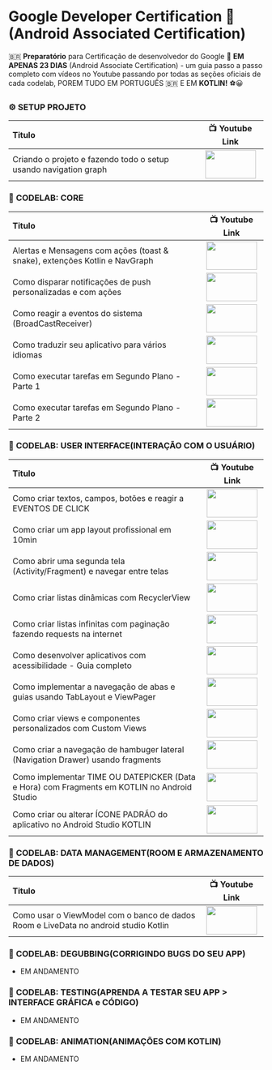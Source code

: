 # Google Developer Certification 🥇 (Android Associated Certification)

🇧🇷 **Preparatório** para Certificação de desenvolvedor do Google 🏁 **EM APENAS 23 DIAS** (Android Associate Certification) - um guia passo a passo completo com vídeos no Youtube passando por todas as seções oficiais de cada codelab, POREM TUDO EM PORTUGUÊS 🇧🇷 E EM **KOTLIN!** ⚽😀

### ⚙️ **SETUP PROJETO**
| Titulo        | 📺 Youtube Link |
| :------------- |:-------------:|
| Criando o projeto e fazendo todo o setup usando navigation graph | <a href="https://youtu.be/NjhT6ZA62LQ" target="_blank"><img src="https://github.com/treslines/aad/blob/main/app/src/main/mini/google_certification_android_associated_developer_setup_mini.png" width="100" height="56"></a> |


### 🧪 **CODELAB: CORE**
| Titulo        | 📺 Youtube Link |
| :------------- |:-------------:|
| Alertas e Mensagens com ações (toast & snake), extenções Kotlin e NavGraph    | <a href="https://youtu.be/9vfXfq1RfTo" target="_blank"><img src="https://github.com/treslines/aad/blob/main/app/src/main/mini/google_certification_android_associated_developer_toast_and_snake_alertas_e_mensagens_mini.png" width="100" height="56"></a>|
| Como disparar notificações de push personalizadas e com ações  | <a href="https://youtu.be/iDlRsZ-hAU8" target="_blank"><img src="https://github.com/treslines/aad/blob/main/app/src/main/mini/%5BPASSO-A-PASSO%5D-Como-Criar-ANDROID-PUSH-NOTIFICATIONS-PERSONALIZADAS-sem-Google-Cloud-Message_mini.png" width="100" height="56"></a>|
| Como reagir a eventos do sistema (BroadCastReceiver)    | <a href="https://youtu.be/vGwr9XZ8xDY" target="_blank"><img src="https://github.com/treslines/aad/blob/main/app/src/main/mini/%5BPASSO-A-PASSO%5D-Broadcastreceiver-Android-Studio-Tutorial-Notifica%C3%A7%C3%B5es-Actions-Tarefas-Background_mini.png" width="100" height="56"></a>|
| Como traduzir seu aplicativo para vários idiomas | <a href="https://youtu.be/XHT5RXsp8uM" target="_blank"><img src="https://github.com/treslines/aad/blob/main/app/src/main/mini/%5BAPP-INTERNACIONAL%5D-Como-Criar-Um-Aplicativo-Para-Celular-Com-Suporte-A-V%C3%A1rios-Idiomas-ANDROID-STUDIO_mini.png" width="100" height="56"></a> |
| Como executar tarefas em Segundo Plano - Parte 1 | <a href="https://youtu.be/5AGWzq9JpYo" target="_blank"><img src="https://github.com/treslines/aad/blob/main/app/src/main/mini/%5BWORKMANAGER%5D-Como-Executar-Tarefas-(Threads)-Em-Segundo-Plano-(Background)-em-uma-Android-App-parte1_mini.png" width="100" height="56"></a> |
| Como executar tarefas em Segundo Plano - Parte 2  | <a href="https://youtu.be/MJpeoRopmgw" target="_blank"><img src="https://github.com/treslines/aad/blob/main/app/src/main/mini/%5BWORKMANAGER%5D-Como-Executar-Tarefas-(Threads)-Em-Segundo-Plano-(Background)-em-uma-Android-App-parte2_mini.png" width="100" height="56"></a> |


### 🧪 **CODELAB: USER INTERFACE(INTERAÇÃO COM O USUÁRIO)**
| Titulo        | 📺 Youtube Link |
| :------------- |:-------------:|
| Como criar textos, campos, botões e reagir a EVENTOS DE CLICK | <a href="https://youtu.be/qE5lZRSrgxo" target="_blank"><img src="https://github.com/treslines/aad/blob/main/app/src/main/mini/%5BTEXTOS-CAMPOS-BOT%C3%95ES%5D-Como-manipular-textos-campos-bot%C3%B5es-reagindo-a-eventos-de-click-android_mini.png" width="100" height="56"></a> |
| Como criar um app layout profissional em 10min | <a href="https://youtu.be/XBUbvKczRRI" target="_blank"><img src="https://github.com/treslines/aad/blob/main/app/src/main/mini/%5BINCR%C3%8DVEL%5D-Como-criar-um-APP-PROFISSIONAL-do-zero-em-10-minutos-no-ANDROID-STUDIO-usando-KOTLIN_mini.png" width="100" height="56"></a> |
| Como abrir uma segunda tela (Activity/Fragment) e navegar entre telas | <a href="https://youtu.be/5gqNUeNi9es" target="_blank"><img src="https://github.com/treslines/aad/blob/main/app/src/main/mini/%5BF%C3%81CIL%5D-Como-abrir-uma-segunda-tela-Activity-ou-Fragment-e-navegar-entre-elas-no-Android-Studio_mini.png" width="100" height="56"></a> |
| Como criar listas dinâmicas com RecyclerView | <a href="https://youtu.be/Da3PCGnIagE" target="_blank"><img src="https://github.com/treslines/aad/blob/main/app/src/main/mini/%5BPASSO-A-PASSO%5D-Como-Criar-listas-personalizadas-com-Recyclerview-no-Android-Studio-Tutorial_mini.png" width="100" height="56"></a> |
| Como criar listas infinitas com paginação fazendo requests na internet | <a href="https://youtu.be/lAAlxi2IH0U" target="_blank"><img src="https://github.com/treslines/aad/blob/main/app/src/main/mini/%5BLISTAS-INFINITAS%5D-Como-Criar-Listas-fluidas-com-Recyclerview-usando-Paging-3-Library-Android_mini.png" width="100" height="56"></a> |
| Como desenvolver aplicativos com acessibilidade - Guia completo | <a href="https://youtu.be/riAGnGv5aAs" target="_blank"><img src="https://github.com/treslines/aad/blob/main/app/src/main/mini/%5BAcessibilidade%5D-Como-desenvolver-aplicativos-acess%C3%ADveis-ativar-narrador-de-voz-Sistema-Android_mini.png" width="100" height="56"></a> |
| Como implementar a navegação de abas e guias usando TabLayout e ViewPager | <a href="https://youtu.be/SGazP_G4ek0" target="_blank"><img src="https://github.com/treslines/aad/blob/main/app/src/main/mini/%5BFACIL%5D-Como-implementar-o-Tablayout-abas-usando-Fragments-e-ViewPager-Guia-no-Android-Studio_mini.png" width="100" height="56"></a> |
| Como criar views e componentes personalizados com Custom Views | <a href="https://youtu.be/fpNEife2cYo" target="_blank"><img src="https://github.com/treslines/aad/blob/main/app/src/main/mini/%5BANDROID-CUSTOM-VIEW-TUTORIAL%5D-Como-criar-componentes-personalizados-no-android-usando-KOTLIN_mini.png" width="100" height="56"></a> |
| Como criar a navegação de hambuger lateral (Navigation Drawer) usando fragments | <a href="https://youtu.be/X5B8Q6q22FU" target="_blank"><img src="https://github.com/treslines/aad/blob/main/app/src/main/mini/%5BDO%20ZERO%5D-Como-criar-ou-implementar-o-navigation-drawer-com-fragments-no-Android-Studio-kotlin_mini.png" width="100" height="56"></a> |
| Como implementar TIME OU DATEPICKER (Data e Hora) com Fragments em KOTLIN no Android Studio | <a href="https://youtu.be/QJj3T8H8myI" target="_blank"><img src="https://github.com/treslines/aad/blob/main/app/src/main/mini/%5BDATA-E-HORA%5D-Como-implementar-TIME-OU-DATEPICKER-com-Fragments-em-KOTLIN-no-Android-Studio-2021_mini.png" width="100" height="56"></a> |
| Como criar ou alterar ÍCONE PADRÃO do aplicativo no Android Studio KOTLIN | <a href="https://youtu.be/JMvXUjISoFo" target="_blank"><img src="https://github.com/treslines/aad/blob/main/app/src/main/mini/%5BCRIANDO-%C3%8DCONES%5D-Como-criar-ou-alterar-%C3%8DCONES-PADR%C3%83O-do-app-no-Android-Studio-din%C3%A2micamente-KOTLIN_mini.png" width="100" height="56"></a> |


### 🧪 **CODELAB: DATA MANAGEMENT(ROOM E ARMAZENAMENTO DE DADOS)**
| Titulo        | 📺 Youtube Link |
| :------------- |:-------------:|
| Como usar o ViewModel com o banco de dados Room e LiveData no android studio Kotlin | <a href="XXXX" target="_blank"><img src="https://github.com/treslines/aad/blob/main/app/src/main/mini/%5BMVVM%5D-Como-usar-o-ViewModel-com-o-banco-de-dados-Room-e-LiveData-no-android-studio-Kotlin_mini.png" width="100" height="56"></a> |


### 🧪 **CODELAB: DEGUBBING(CORRIGINDO BUGS DO SEU APP)**
- EM ANDAMENTO


### 🧪 **CODELAB: TESTING(APRENDA A TESTAR SEU APP > INTERFACE GRÁFICA e CÓDIGO)**
- EM ANDAMENTO


### 🧪 **CODELAB: ANIMATION(ANIMAÇÕES COM KOTLIN)**
- EM ANDAMENTO
